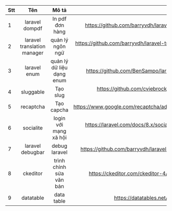 | Stt | Tên | Mô tả | Link 
|:--- |:---:|:---:| ---:
| 1 |  laravel dompdf | In pdf đơn hàng | https://github.com/barryvdh/laravel-dompdf
| 2 | laravel translation manager | quản lý ngôn ngữ | https://github.com/barryvdh/laravel-translation-manager
| 3 | laravel enum | quản lý dữ liệu dạng enum | https://github.com/BenSampo/laravel-enum
| 4 | sluggable | Tạo slug | https://github.com/cviebrock/eloquent-sluggable
| 5 | recaptcha | Tạo capcha | https://www.google.com/recaptcha/admin/create
| 6 | socialite | login với mạng xã hội | https://laravel.com/docs/8.x/socialite#main-content
| 7 | laravel debugbar | debug laravel | https://github.com/barryvdh/laravel-debugbar
| 8 | ckeditor | trình chỉnh sửa văn bản | https://ckeditor.com/ckeditor-4/download/
| 9 | datatable | data table | https://datatables.net/download/
